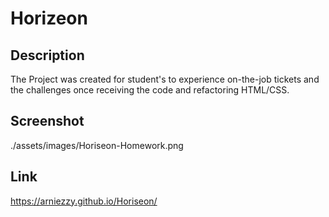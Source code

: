 # Horizeon

## Description
The Project was created for student's to experience on-the-job tickets and the challenges once receiving the code and refactoring HTML/CSS. 

## Screenshot
./assets/images/Horiseon-Homework.png

## Link
https://arniezzy.github.io/Horiseon/